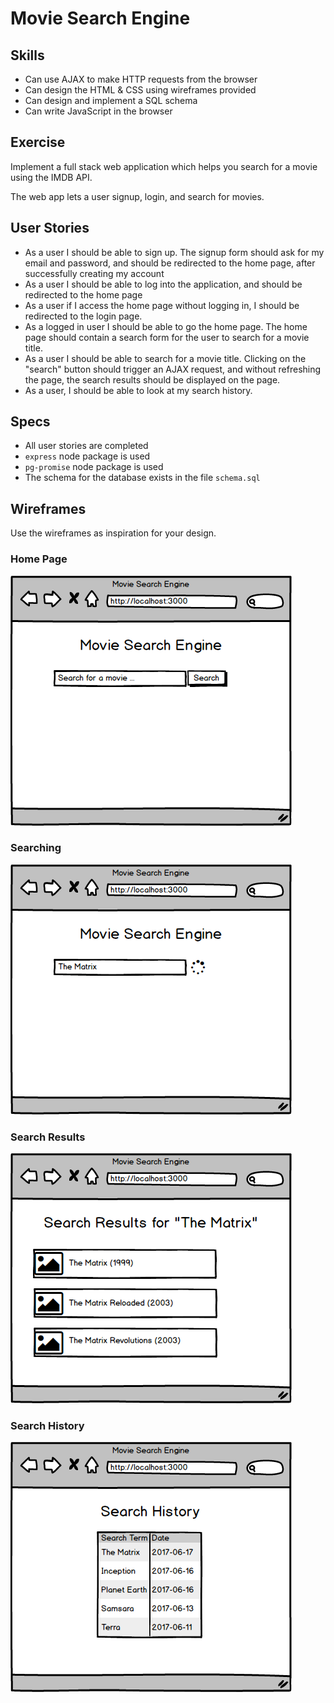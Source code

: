 # Movie Search Engine


## Skills

-  Can use AJAX to make HTTP requests from the browser
-  Can design the HTML & CSS using wireframes provided
-  Can design and implement a SQL schema
-  Can write JavaScript in the browser

## Exercise

Implement a full stack web application which helps you search for a movie using the IMDB API.

The web app lets a user signup, login, and search for movies.

## User Stories
- As a user I should be able to sign up. The signup form should ask for my email and password, and should be redirected to the home page, after successfully creating my account
- As a user I should be able to log into the application, and should be redirected to the home page
- As a user if I access the home page without logging in, I should be redirected to the login page.
- As a logged in user I should be able to go the home page. The home page should contain a search form for the user to search for a movie title.
- As a user I should be able to search for a movie title. Clicking on the "search" button should trigger an AJAX request, and without refreshing the page, the search results should be displayed on the page.
- As a user, I should be able to look at my search history.

## Specs
- All user stories are completed
- `express` node package is used
- `pg-promise` node package is used
- The schema for the database exists in the file `schema.sql`

## Wireframes

Use the wireframes as inspiration for your design.

### Home Page

![home-page](./home-page.png)

### Searching

![searching](./searching.png)

### Search Results

![search-results](./search-results.png)

### Search History

![search-history](./search-history.png)
